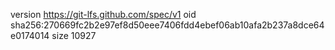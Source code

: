 version https://git-lfs.github.com/spec/v1
oid sha256:270669fc2b2e97ef8d50eee7406fdd4ebef06ab10afa2b237a8dce64e0174014
size 10927
